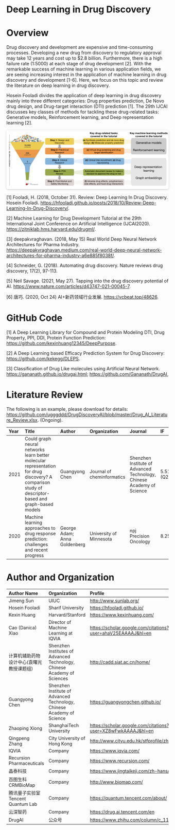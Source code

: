 # Deep Learning in Drug Discovery

# Overview

Drug discovery and development are expensive and time-consuming processes. Developing a new drug from discovery to regulatory approval may take 12 years and cost up to $2.8 billion. Furthermore, there is a high failure rate (1:5000) at each stage of drug development [2]. With the remarkable success of machine learning in various application fields, we are seeing increasing interest in the application of machine learning in drug discovery and development [1-6]. Here, we focus on this topic and review the literature on deep learning in drug discovery.

Hosein Fooladi divides the application of deep learning in drug discovery mainly into three different categories: Drug properties prediction, De Novo drug design, and Drug-target interaction (DTI) prediction [1]. The 29th IJCAI discusses key classes of methods for tackling these drug-related tasks: Generative models, Reinforcement learning, and Deep representation learning [2].

<center>
    <img style="border-radius: 0.3125em;
    box-shadow: 0 2px 4px 0 rgba(34,36,38,.12),0 2px 10px 0 rgba(34,36,38,.08);" 
    src="./pics/workflow.png">
</center>

[1] Fooladi, H. (2018, October 31). Review: Deep Learning In Drug Discovery. Hosein Fooladi. https://hfooladi.github.io/posts/2018/10/Review-Deep-Learning-In-Drug-Discovery/. 

[2] Machine Learning for Drug Development Tutorial at the 29th International Joint Conference on Artificial Intelligence (IJCAI2020). https://zitniklab.hms.harvard.edu/drugml/.

[3] deepakvraghavan. (2018, May 15) Real World Deep Neural Network Architectures for Pharma Industry. https://deepakvraghavan.medium.com/real-world-deep-neural-network-architectures-for-pharma-industry-a6e885f8038f/.

[4] Schneider, G. (2018). Automating drug discovery. Nature reviews drug discovery, 17(2), 97-113.

[5] Neil Savage. (2021, May 27). Tapping into the drug discovery potential of AI. https://www.nature.com/articles/d43747-021-00045-7.

[6] 唐巧. (2020, Oct 24) AI+新药领域行业发展. https://vcbeat.top/48626.

# GitHub Code

[1] A Deep Learning Library for Compound and Protein Modeling DTI, Drug Property, PPI, DDI, Protein Function Prediction: https://github.com/kexinhuang12345/DeepPurpose.

[2] A Deep Learning based Efficacy Prediction System for Drug Discovery: https://github.com/kekegg/DLEPS.

[3] Classification of Drug Like molecules using Artificial Neural Network. https://gananath.github.io/drugai.html; https://github.com/Gananath/DrugAI,

# Literature Review

The following is an example, please download for details: https://github.com/ugggddd/DrugDiscoveryAI/blob/master/Drug_AI_Literature_Review.xlsx. (Ongoing).

| Year | Title | Author | Organization | Journal | IF | Citation | DOI | DATA | Code |
| :-----| :----- | :----- | :----- | :----- | :----- | :----- | :----- | :----- | :----- |
| 2021 | Could graph neural networks learn better molecular representation for drug discovery? A comparison study of descriptor-based and graph-based models | Guangyong Chen | Journal of cheminformatics | Shenzhen Institute of Advanced Technology, Chinese Academy of Science |  5.514 (Q2) | 5 | https://doi.org/10.1186/s13321-020-00479-8 |
|2020 | Machine learning approaches to drug response prediction: challenges and recent progress | George Adam; Anna Goldenberg | University of Minnesota | npj Precision Oncology | 8.25 | 30 | https://doi.org/10.1038/s41698-020-0122-1 |

# Author and Organization


| Author Name     	 	| Organization 		| Profile    					|
| :-----| :----- | :----- |
| Jimeng Sun       		|   UIUC   			| http://www.sunlab.org/ 		|
| Hosein Fooladi        | Sharif University | https://hfooladi.github.io/   |
| Kexin Huang   		| Harvard/Stanford  | https://www.kexinhuang.com/   |
| Cao (Danica) Xiao 	| Director of Machine Learning at IQVIA 		| https://scholar.google.com/citations?user=ahaV25EAAAAJ&hl=en |
| 计算机辅助药物设计中心(袁曙光教授课题组) | Shenzhen Institutes of Advanced Technology, Chinese Academy of Sciences| http://cadd.siat.ac.cn/home/ |
| Guangyong Chen | Shenzhen Institute of Advanced Technology, Chinese Academy of Science | https://guangyongchen.github.io/ |
| Zhaoping Xiong | ShanghaiTech University | https://scholar.google.com/citations?user=XZ8wFwkAAAAJ&hl=en |
| Qingpeng Zhang | City University of Hong Kong | http://www.cityu.edu.hk/stfprofile/zhang.html |
| IQVIA                                    | Company                                                      | https://www.iqvia.com/                                       |
| Recursion Pharmaceuticals                | Company                                                      | https://www.recursion.com/                                   |
| 晶泰科技                                 | Company                                                      | https://www.jingtaikeji.com/zh-hans/                         |
| 百图生科CRMBioMap                        | Company                                                      | http://www.biomap.com/                                       |
| 腾讯量子实验室Tencent Quantum Lab        | Company                                                      | https://quantum.tencent.com/about/                           |
| 云深智药                                 | Company                                                      | https://drug.ai.tencent.com/en                               |
| DrugAI                                   | 公众号                                                       | https://www.zhihu.com/column/c_1155516810005778432           |